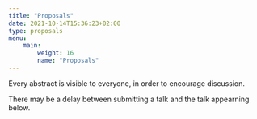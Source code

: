 ```yaml
---
title: "Proposals"
date: 2021-10-14T15:36:23+02:00
type: proposals
menu:
    main:
        weight: 16
        name: "Proposals"
---
```


Every abstract is visible to everyone, in order to encourage discussion.

There may be a delay between submitting a talk and the talk appearning below.